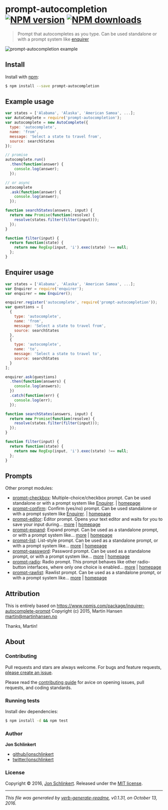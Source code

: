 # prompt-autocompletion [![NPM version](https://img.shields.io/npm/v/prompt-autocompletion.svg?style=flat)](https://www.npmjs.com/package/prompt-autocompletion) [![NPM downloads](https://img.shields.io/npm/dm/prompt-autocompletion.svg?style=flat)](https://npmjs.org/package/prompt-autocompletion)

> Prompt that autocompletes as you type. Can be used standalone or with a prompt system like [enquirer](https://github.com/enquirer/enquirer)

![prompt-autocompletion example](https://raw.githubusercontent.com/enquirer/prompt-autocompletion/master/example.gif)

## Install

Install with [npm](https://www.npmjs.com/):

```sh
$ npm install --save prompt-autocompletion
```

## Example usage

```js
var states = ['Alabama', 'Alaska', 'American Samoa', ...];
var AutoComplete = require('prompt-autocompletion');
var autocomplete = new AutoComplete({
  type: 'autocomplete',
  name: 'from',
  message: 'Select a state to travel from',
  source: searchStates
});

// promise
autocomplete.run()
  .then(function(answer) {
    console.log(answer);
  });

// or async
autocomplete
  .ask(function(answer) {
    console.log(answer);
  });

function searchStates(answers, input) {
  return new Promise(function(resolve) {
    resolve(states.filter(filter(input)));
  });
}

function filter(input) {
  return function(state) {
    return new RegExp(input, 'i').exec(state) !== null;
  };
}
```

## Enquirer usage

```js
var states = ['Alabama', 'Alaska', 'American Samoa', ...];
var Enquirer = require('enquirer');
var enquirer = new Enquirer();

enquirer.register('autocomplete', require('prompt-autocompletion'));
var questions = [
  {
    type: 'autocomplete',
    name: 'from',
    message: 'Select a state to travel from',
    source: searchStates
  },
  {
    type: 'autocomplete',
    name: 'to',
    message: 'Select a state to travel to',
    source: searchStates
  }
];

enquirer.ask(questions)
  .then(function(answers) {
    console.log(answers);
  })
  .catch(function(err) {
    console.log(err);
  });

function searchStates(answers, input) {
  return new Promise(function(resolve) {
    resolve(states.filter(filter(input)));
  });
}

function filter(input) {
  return function(state) {
    return new RegExp(input, 'i').exec(state) !== null;
  };
}
```

## Prompts

Other prompt modules:

* [prompt-checkbox](https://www.npmjs.com/package/prompt-checkbox): Multiple-choice/checkbox prompt. Can be used standalone or with a prompt system like [Enquirer](https://github.com/enquirer/enquirer). | [homepage](https://github.com/enquirer/prompt-checkbox "Multiple-choice/checkbox prompt. Can be used standalone or with a prompt system like [Enquirer].")
* [prompt-confirm](https://www.npmjs.com/package/prompt-confirm): Confirm (yes/no) prompt. Can be used standalone or with a prompt system like [Enquirer](https://github.com/enquirer/enquirer). | [homepage](https://github.com/enquirer/prompt-confirm "Confirm (yes/no) prompt. Can be used standalone or with a prompt system like [Enquirer].")
* [prompt-editor](https://www.npmjs.com/package/prompt-editor): Editor prompt. Opens your text editor and waits for you to save your input during… [more](https://github.com/enquirer/prompt-editor) | [homepage](https://github.com/enquirer/prompt-editor "Editor prompt. Opens your text editor and waits for you to save your input during a prompt. Can be used standalone or with a prompt system like [Enquirer].")
* [prompt-expand](https://www.npmjs.com/package/prompt-expand): Expand prompt. Can be used as a standalone prompt, or with a prompt system like… [more](https://github.com/enquirer/prompt-expand) | [homepage](https://github.com/enquirer/prompt-expand "Expand prompt. Can be used as a standalone prompt, or with a prompt system like [Enquirer].")
* [prompt-list](https://www.npmjs.com/package/prompt-list): List-style prompt. Can be used as a standalone prompt, or with a prompt system like… [more](https://github.com/enquirer/prompt-list) | [homepage](https://github.com/enquirer/prompt-list "List-style prompt. Can be used as a standalone prompt, or with a prompt system like [Enquirer].")
* [prompt-password](https://www.npmjs.com/package/prompt-password): Password prompt. Can be used as a standalone prompt, or with a prompt system like… [more](https://github.com/enquirer/prompt-password) | [homepage](https://github.com/enquirer/prompt-password "Password prompt. Can be used as a standalone prompt, or with a prompt system like [Enquirer].")
* [prompt-radio](https://www.npmjs.com/package/prompt-radio): Radio prompt. This prompt behaves like other radio-button interfaces, where only one choice is enabled… [more](https://github.com/enquirer/prompt-radio) | [homepage](https://github.com/enquirer/prompt-radio "Radio prompt. This prompt behaves like other radio-button interfaces, where only one choice is enabled whilst all others are disabled. Can be used as a standalone prompt, or with a prompt system like [Enquirer].")
* [prompt-rawlist](https://www.npmjs.com/package/prompt-rawlist): Rawlist prompt. Can be used as a standalone prompt, or with a prompt system like… [more](https://github.com/enquirer/prompt-rawlist) | [homepage](https://github.com/enquirer/prompt-rawlist "Rawlist prompt. Can be used as a standalone prompt, or with a prompt system like [Enquirer].")

## Attribution

This is entirely based on https://www.npmjs.com/package/inquirer-autocomplete-prompt Copyright (c) 2015, Martin Hansen [martin@martinhansen.no](mailto:martin@martinhansen.no)

Thanks, Martin!

## About

### Contributing

Pull requests and stars are always welcome. For bugs and feature requests, [please create an issue](../../issues/new).

Please read the [contributing guide](.github/contributing.md) for avice on opening issues, pull requests, and coding standards.

### Running tests

Install dev dependencies:

```sh
$ npm install -d && npm test
```

### Author

**Jon Schlinkert**

* [github/jonschlinkert](https://github.com/jonschlinkert)
* [twitter/jonschlinkert](http://twitter.com/jonschlinkert)

### License

Copyright © 2016, [Jon Schlinkert](https://github.com/jonschlinkert).
Released under the [MIT license](https://github.com/enquirer/prompt-autocompletion/blob/master/LICENSE).

***

_This file was generated by [verb-generate-readme](https://github.com/verbose/verb-generate-readme), v0.1.31, on October 13, 2016._